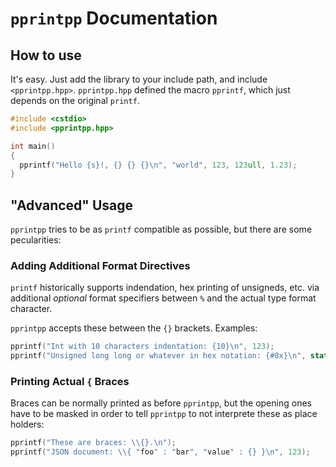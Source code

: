 # `pprintpp` Documentation

## How to use

It's easy. Just add the library to your include path, and include `<pprintpp.hpp>`.
`pprintpp.hpp` defined the macro `pprintf`, which just depends on the original `printf`.

``` c++
#include <cstdio>
#include <pprintpp.hpp>

int main()
{
  pprintf("Hello {s}!, {} {} {}\n", "world", 123, 123ull, 1.23);
}
```

## "Advanced" Usage

`pprintpp` tries to be as `printf` compatible as possible, but there are some pecularities:

### Adding Additional Format Directives

`printf` historically supports indendation, hex printing of unsigneds, etc. via additional 
*optional* format specifiers between `%` and the actual type format character.

`pprintpp` accepts these between the `{}` brackets. Examples:

``` c++
pprintf("Int with 10 characters indentation: {10}\n", 123);
pprintf("Unsigned long long or whatever in hex notation: {#8x}\n", static_cast<unsigned long long>(0x123));
```

### Printing Actual `{` Braces

Braces can be normally printed as before `pprintpp`, but the opening ones have to be masked in order to 
tell `pprintpp` to not interprete these as place holders:

``` c++
pprintf("These are braces: \\{}.\n");
pprintf("JSON document: \\{ "foo" : "bar", "value" : {} }\n", 123);
```
